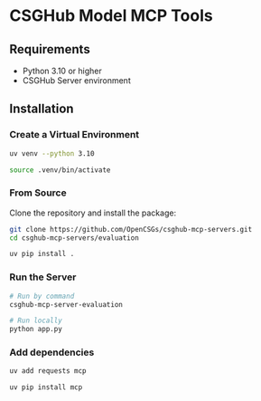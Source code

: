 # CSGHub Model MCP Tools

## Requirements

- Python 3.10 or higher
- CSGHub Server environment

## Installation

### Create a Virtual Environment

```bash
uv venv --python 3.10

source .venv/bin/activate
```

### From Source

Clone the repository and install the package:

```bash
git clone https://github.com/OpenCSGs/csghub-mcp-servers.git
cd csghub-mcp-servers/evaluation

uv pip install .
```

### Run the Server

```bash
# Run by command
csghub-mcp-server-evaluation

# Run locally
python app.py
```

### Add dependencies

```bash
uv add requests mcp

uv pip install mcp
```

